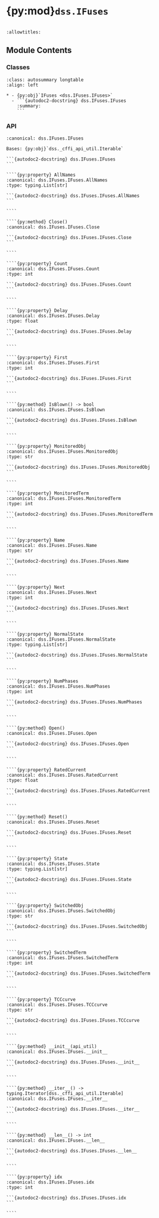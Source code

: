# {py:mod}`dss.IFuses`

```{py:module} dss.IFuses
```

```{autodoc2-docstring} dss.IFuses
:allowtitles:
```

## Module Contents

### Classes

````{list-table}
:class: autosummary longtable
:align: left

* - {py:obj}`IFuses <dss.IFuses.IFuses>`
  - ```{autodoc2-docstring} dss.IFuses.IFuses
    :summary:
    ```
````

### API

`````{py:class} IFuses(api_util)
:canonical: dss.IFuses.IFuses

Bases: {py:obj}`dss._cffi_api_util.Iterable`

```{autodoc2-docstring} dss.IFuses.IFuses
```

````{py:property} AllNames
:canonical: dss.IFuses.IFuses.AllNames
:type: typing.List[str]

```{autodoc2-docstring} dss.IFuses.IFuses.AllNames
```

````

````{py:method} Close()
:canonical: dss.IFuses.IFuses.Close

```{autodoc2-docstring} dss.IFuses.IFuses.Close
```

````

````{py:property} Count
:canonical: dss.IFuses.IFuses.Count
:type: int

```{autodoc2-docstring} dss.IFuses.IFuses.Count
```

````

````{py:property} Delay
:canonical: dss.IFuses.IFuses.Delay
:type: float

```{autodoc2-docstring} dss.IFuses.IFuses.Delay
```

````

````{py:property} First
:canonical: dss.IFuses.IFuses.First
:type: int

```{autodoc2-docstring} dss.IFuses.IFuses.First
```

````

````{py:method} IsBlown() -> bool
:canonical: dss.IFuses.IFuses.IsBlown

```{autodoc2-docstring} dss.IFuses.IFuses.IsBlown
```

````

````{py:property} MonitoredObj
:canonical: dss.IFuses.IFuses.MonitoredObj
:type: str

```{autodoc2-docstring} dss.IFuses.IFuses.MonitoredObj
```

````

````{py:property} MonitoredTerm
:canonical: dss.IFuses.IFuses.MonitoredTerm
:type: int

```{autodoc2-docstring} dss.IFuses.IFuses.MonitoredTerm
```

````

````{py:property} Name
:canonical: dss.IFuses.IFuses.Name
:type: str

```{autodoc2-docstring} dss.IFuses.IFuses.Name
```

````

````{py:property} Next
:canonical: dss.IFuses.IFuses.Next
:type: int

```{autodoc2-docstring} dss.IFuses.IFuses.Next
```

````

````{py:property} NormalState
:canonical: dss.IFuses.IFuses.NormalState
:type: typing.List[str]

```{autodoc2-docstring} dss.IFuses.IFuses.NormalState
```

````

````{py:property} NumPhases
:canonical: dss.IFuses.IFuses.NumPhases
:type: int

```{autodoc2-docstring} dss.IFuses.IFuses.NumPhases
```

````

````{py:method} Open()
:canonical: dss.IFuses.IFuses.Open

```{autodoc2-docstring} dss.IFuses.IFuses.Open
```

````

````{py:property} RatedCurrent
:canonical: dss.IFuses.IFuses.RatedCurrent
:type: float

```{autodoc2-docstring} dss.IFuses.IFuses.RatedCurrent
```

````

````{py:method} Reset()
:canonical: dss.IFuses.IFuses.Reset

```{autodoc2-docstring} dss.IFuses.IFuses.Reset
```

````

````{py:property} State
:canonical: dss.IFuses.IFuses.State
:type: typing.List[str]

```{autodoc2-docstring} dss.IFuses.IFuses.State
```

````

````{py:property} SwitchedObj
:canonical: dss.IFuses.IFuses.SwitchedObj
:type: str

```{autodoc2-docstring} dss.IFuses.IFuses.SwitchedObj
```

````

````{py:property} SwitchedTerm
:canonical: dss.IFuses.IFuses.SwitchedTerm
:type: int

```{autodoc2-docstring} dss.IFuses.IFuses.SwitchedTerm
```

````

````{py:property} TCCcurve
:canonical: dss.IFuses.IFuses.TCCcurve
:type: str

```{autodoc2-docstring} dss.IFuses.IFuses.TCCcurve
```

````

````{py:method} __init__(api_util)
:canonical: dss.IFuses.IFuses.__init__

```{autodoc2-docstring} dss.IFuses.IFuses.__init__
```

````

````{py:method} __iter__() -> typing.Iterator[dss._cffi_api_util.Iterable]
:canonical: dss.IFuses.IFuses.__iter__

```{autodoc2-docstring} dss.IFuses.IFuses.__iter__
```

````

````{py:method} __len__() -> int
:canonical: dss.IFuses.IFuses.__len__

```{autodoc2-docstring} dss.IFuses.IFuses.__len__
```

````

````{py:property} idx
:canonical: dss.IFuses.IFuses.idx
:type: int

```{autodoc2-docstring} dss.IFuses.IFuses.idx
```

````

`````
